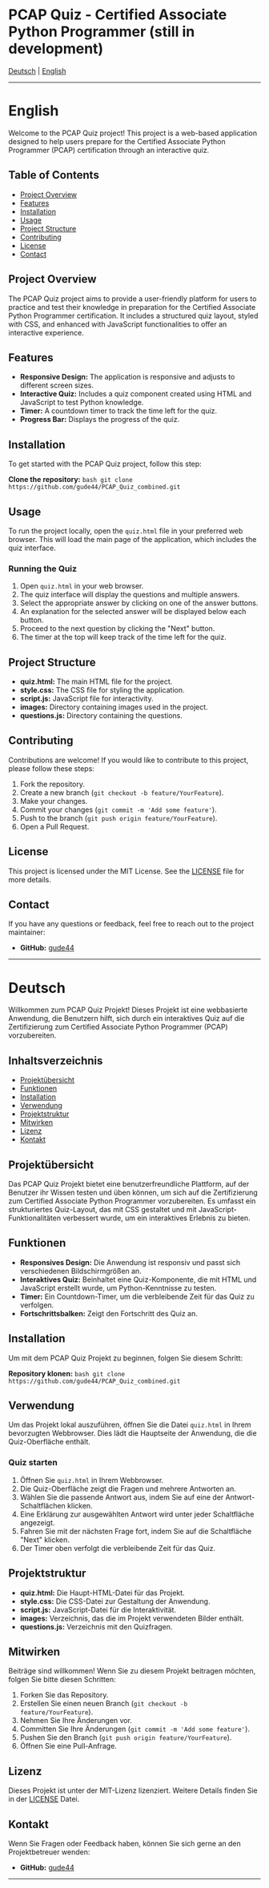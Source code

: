 # PCAP Quiz - Certified Associate Python Programmer (still in development)

[Deutsch](#deutsch) | [English](#english)

---


# English

Welcome to the PCAP Quiz project! This project is a web-based application designed to help users prepare for the Certified Associate Python Programmer (PCAP) certification through an interactive quiz.

## Table of Contents

- [Project Overview](#project-overview)
- [Features](#features)
- [Installation](#installation)
- [Usage](#usage)
- [Project Structure](#project-structure)
- [Contributing](#contributing)
- [License](#license)
- [Contact](#contact)

## Project Overview

The PCAP Quiz project aims to provide a user-friendly platform for users to practice and test their knowledge in preparation for the Certified Associate Python Programmer certification. It includes a structured quiz layout, styled with CSS, and enhanced with JavaScript functionalities to offer an interactive experience.

## Features

- **Responsive Design:** The application is responsive and adjusts to different screen sizes.
- **Interactive Quiz:** Includes a quiz component created using HTML and JavaScript to test Python knowledge.
- **Timer:** A countdown timer to track the time left for the quiz.
- **Progress Bar:** Displays the progress of the quiz.

## Installation

To get started with the PCAP Quiz project, follow this step:

**Clone the repository:**
    ```bash
    git clone https://github.com/gude44/PCAP_Quiz_combined.git
    ```

## Usage

To run the project locally, open the `quiz.html` file in your preferred web browser. This will load the main page of the application, which includes the quiz interface.

### Running the Quiz

1. Open `quiz.html` in your web browser.
2. The quiz interface will display the questions and multiple answers.
3. Select the appropriate answer by clicking on one of the answer buttons.
4. An explanation for the selected answer will be displayed below each button.
5. Proceed to the next question by clicking the "Next" button.
6. The timer at the top will keep track of the time left for the quiz.

## Project Structure

- **quiz.html:** The main HTML file for the project.
- **style.css:** The CSS file for styling the application.
- **script.js:** JavaScript file for interactivity.
- **images:** Directory containing images used in the project.
- **questions.js:** Directory containing the questions.

## Contributing

Contributions are welcome! If you would like to contribute to this project, please follow these steps:

1. Fork the repository.
2. Create a new branch (`git checkout -b feature/YourFeature`).
3. Make your changes.
4. Commit your changes (`git commit -m 'Add some feature'`).
5. Push to the branch (`git push origin feature/YourFeature`).
6. Open a Pull Request.

## License

This project is licensed under the MIT License. See the [LICENSE](LICENSE) file for more details.

## Contact

If you have any questions or feedback, feel free to reach out to the project maintainer:

- **GitHub:** [gude44](https://github.com/gude44)

---

# Deutsch

Willkommen zum PCAP Quiz Projekt! Dieses Projekt ist eine webbasierte Anwendung, die Benutzern hilft, sich durch ein interaktives Quiz auf die Zertifizierung zum Certified Associate Python Programmer (PCAP) vorzubereiten.

## Inhaltsverzeichnis

- [Projektübersicht](#projektübersicht)
- [Funktionen](#funktionen)
- [Installation](#installation)
- [Verwendung](#verwendung)
- [Projektstruktur](#projektstruktur)
- [Mitwirken](#mitwirken)
- [Lizenz](#lizenz)
- [Kontakt](#kontakt)

## Projektübersicht

Das PCAP Quiz Projekt bietet eine benutzerfreundliche Plattform, auf der Benutzer ihr Wissen testen und üben können, um sich auf die Zertifizierung zum Certified Associate Python Programmer vorzubereiten. Es umfasst ein strukturiertes Quiz-Layout, das mit CSS gestaltet und mit JavaScript-Funktionalitäten verbessert wurde, um ein interaktives Erlebnis zu bieten.

## Funktionen

- **Responsives Design:** Die Anwendung ist responsiv und passt sich verschiedenen Bildschirmgrößen an.
- **Interaktives Quiz:** Beinhaltet eine Quiz-Komponente, die mit HTML und JavaScript erstellt wurde, um Python-Kenntnisse zu testen.
- **Timer:** Ein Countdown-Timer, um die verbleibende Zeit für das Quiz zu verfolgen.
- **Fortschrittsbalken:** Zeigt den Fortschritt des Quiz an.

## Installation

Um mit dem PCAP Quiz Projekt zu beginnen, folgen Sie diesem Schritt:

**Repository klonen:**
    ```bash
    git clone https://github.com/gude44/PCAP_Quiz_combined.git    ```


## Verwendung

Um das Projekt lokal auszuführen, öffnen Sie die Datei `quiz.html` in Ihrem bevorzugten Webbrowser. Dies lädt die Hauptseite der Anwendung, die die Quiz-Oberfläche enthält.

### Quiz starten

1. Öffnen Sie `quiz.html` in Ihrem Webbrowser.
2. Die Quiz-Oberfläche zeigt die Fragen und mehrere Antworten an.
3. Wählen Sie die passende Antwort aus, indem Sie auf eine der Antwort-Schaltflächen klicken.
4. Eine Erklärung zur ausgewählten Antwort wird unter jeder Schaltfläche angezeigt.
5. Fahren Sie mit der nächsten Frage fort, indem Sie auf die Schaltfläche "Next" klicken.
6. Der Timer oben verfolgt die verbleibende Zeit für das Quiz.

## Projektstruktur

- **quiz.html:** Die Haupt-HTML-Datei für das Projekt.
- **style.css:** Die CSS-Datei zur Gestaltung der Anwendung.
- **script.js:** JavaScript-Datei für die Interaktivität.
- **images:** Verzeichnis, das die im Projekt verwendeten Bilder enthält.
- **questions.js:** Verzeichnis mit den Quizfragen.

## Mitwirken

Beiträge sind willkommen! Wenn Sie zu diesem Projekt beitragen möchten, folgen Sie bitte diesen Schritten:

1. Forken Sie das Repository.
2. Erstellen Sie einen neuen Branch (`git checkout -b feature/YourFeature`).
3. Nehmen Sie Ihre Änderungen vor.
4. Committen Sie Ihre Änderungen (`git commit -m 'Add some feature'`).
5. Pushen Sie den Branch (`git push origin feature/YourFeature`).
6. Öffnen Sie eine Pull-Anfrage.

## Lizenz

Dieses Projekt ist unter der MIT-Lizenz lizenziert. Weitere Details finden Sie in der [LICENSE](LICENSE) Datei.

## Kontakt

Wenn Sie Fragen oder Feedback haben, können Sie sich gerne an den Projektbetreuer wenden:

- **GitHub:** [gude44](https://github.com/gude44)

---

